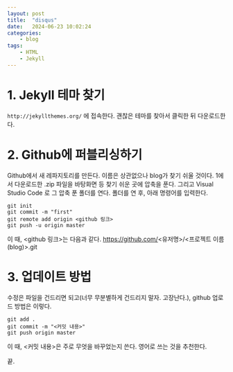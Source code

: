 ```yaml
---
layout: post
title:	"disqus"
date:	2024-06-23 10:02:24
categories:
    - blog
tags:
    - HTML
    - Jekyll
---
```

# 1. Jekyll 테마 찾기
`http://jekyllthemes.org/` 에 접속한다.
괜찮은 테마를 찾아서 클릭한 뒤 다운로드한다.

# 2. Github에 퍼블리싱하기
Github에서 새 레파지토리를 만든다. 이름은 상관없으나 blog가 찾기 쉬울 것이다.
1에서 다운로드한 .zip 파일을 바탕화면 등 찾기 쉬운 곳에 압축을 푼다.
그리고 Visual Studio Code 로 그 압축 푼 폴더를 연다.
폴더를 연 후, 아래 명령어를 입력한다.
```
git init
git commit -m "first"
git remote add origin <github 링크>
git push -u origin master
```
이 때, <github 링크>는 다음과 같다.
https://github.com/<유저명>/<프로젝트 이름(blog)>.git

# 3. 업데이트 방법
수정은 파일을 건드리면 되고(너무 무분별하게 건드리지 말자. 고장난다.), 
github 업로드 방법은 이렇다.
```
git add .
git commit -m "<커밋 내용>"
git push origin master
```
이 때, <커밋 내용>은 주로 무엇을 바꾸었는지 쓴다. 영어로 쓰는 것을 추천한다.

끝.